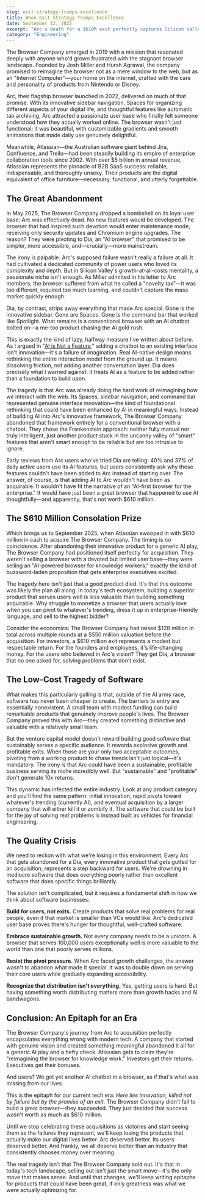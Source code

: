 ```yaml
---
slug: exit-strategy-trumps-excellence
title: When Exit Strategy Trumps Excellence
date: September 13, 2025
excerpt: "Arc's death for a $610M exit perfectly captures Silicon Valley's disease: building for acquisitions, not users."
category: "Engineering"
---
```


The Browser Company emerged in 2019 with a mission that resonated deeply with anyone who'd grown frustrated with the stagnant browser landscape. Founded by Josh Miller and Hursh Agrawal, the company promised to reimagine the browser not as a mere window to the web, but as an "Internet Computer"—your home on the internet, crafted with the care and personality of products from Nintendo or Disney.

Arc, their flagship browser launched in 2022, delivered on much of that promise. With its innovative sidebar navigation, Spaces for organizing different aspects of your digital life, and thoughtful features like automatic tab archiving, Arc attracted a passionate user base who finally felt someone understood how they actually worked online. The browser wasn't just functional; it was beautiful, with customizable gradients and smooth animations that made daily use genuinely delightful.

Meanwhile, Atlassian—the Australian software giant behind Jira, Confluence, and Trello—had been steadily building its empire of enterprise collaboration tools since 2002. With over $5 billion in annual revenue, Atlassian represents the pinnacle of B2B SaaS success: reliable, indispensable, and thoroughly unsexy. Their products are the digital equivalent of office furniture—necessary, functional, and utterly forgettable.

## The Great Abandonment

In May 2025, The Browser Company dropped a bombshell on its loyal user base: Arc was effectively dead. No new features would be developed. The browser that had inspired such devotion would enter maintenance mode, receiving only security updates and Chromium engine upgrades. The reason? They were pivoting to Dia, an "AI browser" that promised to be simpler, more accessible, and—crucially—more mainstream.

The irony is palpable. Arc's supposed failure wasn't really a failure at all. It had cultivated a dedicated community of power users who loved its complexity and depth. But in Silicon Valley's growth-at-all-costs mentality, a passionate niche isn't enough. As Miller admitted in his letter to Arc members, the browser suffered from what he called a "novelty tax"—it was too different, required too much learning, and couldn't capture the mass market quickly enough.

Dia, by contrast, strips away everything that made Arc special. Gone is the innovative sidebar. Gone are Spaces. Gone is the command bar that worked like Spotlight. What remains is a conventional browser with an AI chatbot bolted on—a me-too product chasing the AI gold rush. 

This is exactly the kind of lazy, halfway measure I've written about before. As I argued in "[AI is Not a Feature](https://www.nateking.dev/blog/ai-is-not-a-feature)," adding a chatbot to an existing interface isn't innovation—it's a failure of imagination. Real AI-native design means rethinking the entire interaction model from the ground up. It means dissolving friction, not adding another conversation layer. Dia does precisely what I warned against: it treats AI as a feature to be added rather than a foundation to build upon.

The tragedy is that Arc was already doing the hard work of reimagining how we interact with the web. Its Spaces, sidebar navigation, and command bar represented genuine interface innovation—the kind of foundational rethinking that could have been enhanced by AI in meaningful ways. Instead of building AI into Arc's innovative framework, The Browser Company abandoned that framework entirely for a conventional browser with a chatbot. They chose the Frankenstein approach: neither fully manual nor truly intelligent, just another product stuck in the uncanny valley of "smart" features that aren't smart enough to be reliable but are too intrusive to ignore.

Early reviews from Arc users who've tried Dia are telling: 40% and 37% of daily active users use its AI features, but users consistently ask why these features couldn't have been added to Arc instead of starting over. The answer, of course, is that adding AI to Arc wouldn't have been as acquirable. It wouldn't have fit the narrative of an "AI-first browser for the enterprise." It would have just been a great browser that happened to use AI thoughtfully—and apparently, that's not worth $610 million.

## The $610 Million Consolation Prize

Which brings us to September 2025, when Atlassian swooped in with $610 million in cash to acquire The Browser Company. The timing is no coincidence. After abandoning their innovative product for a generic AI play, The Browser Company had positioned itself perfectly for acquisition. They weren't selling a browser with a devoted but limited user base—they were selling an "AI-powered browser for knowledge workers," exactly the kind of buzzword-laden proposition that gets enterprise executives excited.

The tragedy here isn't just that a good product died. It's that this outcome was likely the plan all along. In today's tech ecosystem, building a superior product that serves users well is less valuable than building something acquirable. Why struggle to monetize a browser that users actually love when you can pivot to whatever's trending, dress it up in enterprise-friendly language, and sell to the highest bidder?

Consider the economics: The Browser Company had raised $128 million in total across multiple rounds at a $550 million valuation before the acquisition. For investors, a $610 million exit represents a modest but respectable return. For the founders and employees, it's life-changing money. For the users who believed in Arc's vision? They get Dia, a browser that no one asked for, solving problems that don't exist.

## The Low-Cost Tragedy of Software

What makes this particularly galling is that, outside of the AI arms race, software has never been cheaper to create. The barriers to entry are essentially nonexistent. A small team with modest funding can build remarkable products that genuinely improve people's lives. The Browser Company proved this with Arc—they created something distinctive and valuable with a relatively small team.

But the venture capital model doesn't reward building good software that sustainably serves a specific audience. It rewards explosive growth and profitable exits. When those are your only two acceptable outcomes, pivoting from a working product to chase trends isn't just logical—it's mandatory. The irony is that Arc could have been a sustainable, profitable business serving its niche incredibly well. But "sustainable" and "profitable" don't generate 10x returns.

This dynamic has infected the entire industry. Look at any product category and you'll find the same pattern: initial innovation, rapid pivots toward whatever's trending (currently AI), and eventual acquisition by a larger company that will either kill it or zombify it. The software that could be built for the joy of solving real problems is instead built as vehicles for financial engineering.

## The Quality Crisis

We need to reckon with what we're losing in this environment. Every Arc that gets abandoned for a Dia, every innovative product that gets gutted for an acquisition, represents a step backward for users. We're drowning in mediocre software that does everything poorly rather than excellent software that does specific things brilliantly.

The solution isn't complicated, but it requires a fundamental shift in how we think about software businesses:

**Build for users, not exits.** Create products that solve real problems for real people, even if that market is smaller than VCs would like. Arc's dedicated user base proves there's hunger for thoughtful, well-crafted software.

**Embrace sustainable growth.** Not every company needs to be a unicorn. A browser that serves 100,000 users exceptionally well is more valuable to the world than one that poorly serves millions.

**Resist the pivot pressure.** When Arc faced growth challenges, the answer wasn't to abandon what made it special. It was to double down on serving their core users while gradually expanding accessibility.

**Recognize that distribution isn't everything.** Yes, getting users is hard. But having something worth distributing matters more than growth hacks and AI bandwagons.

## Conclusion: An Epitaph for an Era

The Browser Company's journey from Arc to acquisition perfectly encapsulates everything wrong with modern tech. A company that started with genuine vision and created something meaningful abandoned it all for a generic AI play and a hefty check. Atlassian gets to claim they're "reimagining the browser for knowledge work." Investors get their returns. Executives get their bonuses.

And users? We get yet another AI chatbot in a browser, as if that's what was missing from our lives.

This is the epitaph for our current tech era: *Here lies innovation, killed not by failure but by the promise of an exit.* The Browser Company didn't fail to build a great browser—they succeeded. They just decided that success wasn't worth as much as $610 million.

Until we stop celebrating these acquisitions as victories and start seeing them as the failures they represent, we'll keep losing the products that actually make our digital lives better. Arc deserved better. Its users deserved better. And frankly, we all deserve better than an industry that consistently chooses money over meaning.

The real tragedy isn't that The Browser Company sold out. It's that in today's tech landscape, selling out isn't just the smart move—it's the only move that makes sense. And until that changes, we'll keep writing epitaphs for products that could have been great, if only greatness was what we were actually optimizing for.